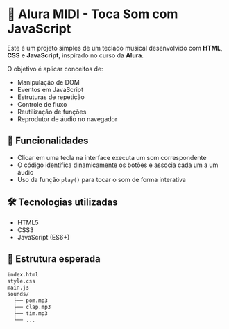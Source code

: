 # 🎵 Alura MIDI - Toca Som com JavaScript

Este é um projeto simples de um teclado musical desenvolvido com **HTML**, **CSS** e **JavaScript**, inspirado no curso da **Alura**.

O objetivo é aplicar conceitos de:
- Manipulação de DOM
- Eventos em JavaScript
- Estruturas de repetição
- Controle de fluxo
- Reutilização de funções
- Reprodutor de áudio no navegador

## 🚀 Funcionalidades

- Clicar em uma tecla na interface executa um som correspondente
- O código identifica dinamicamente os botões e associa cada um a um áudio
- Uso da função `play()` para tocar o som de forma interativa

## 🛠️ Tecnologias utilizadas

- HTML5
- CSS3
- JavaScript (ES6+)

## 📁 Estrutura esperada

```bash
index.html
style.css
main.js
sounds/
  ├── pom.mp3
  ├── clap.mp3
  ├── tim.mp3
  └── ...
